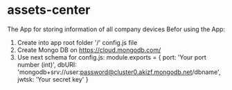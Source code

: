 # assets-center
The App for storing information of all company devices
Befor using the App:
1) Create into app root folder '/' config.js file
2) Create Mongo DB on https://cloud.mongodb.com/
3) Use next schema for config.js:
    module.exports = {
        port: 'Your port number (int)',
        dbURI: 'mongodb+srv://user:password@cluster0.akizf.mongodb.net/dbname',
        jwtsk: 'Your secret key'
    }